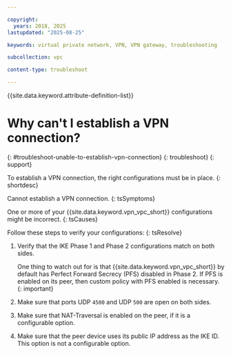 ```yaml
---

copyright:
  years: 2018, 2025
lastupdated: "2025-08-25"

keywords: virtual private network, VPN, VPN gateway, troubleshooting

subcollection: vpc

content-type: troubleshoot

---
```


{{site.data.keyword.attribute-definition-list}}

# Why can't I establish a VPN connection?
{: #troubleshoot-unable-to-establish-vpn-connection}
{: troubleshoot}
{: support}

To establish a VPN connection, the right configurations must be in place.
{: shortdesc}

Cannot establish a VPN connection.
{: tsSymptoms}

One or more of your {{site.data.keyword.vpn_vpc_short}} configurations might be incorrect.
{: tsCauses}

Follow these steps to verify your configurations:
{: tsResolve}

1. Verify that the IKE Phase 1 and Phase 2 configurations match on both sides.

   One thing to watch out for is that {{site.data.keyword.vpn_vpc_short}} by default has Perfect Forward Secrecy (PFS) disabled in Phase 2. If PFS is enabled on its peer, then custom policy with PFS enabled is necessary.
   {: important}

1. Make sure that ports UDP `4500` and UDP `500` are open on both sides.
1. Make sure that NAT-Traversal is enabled on the peer, if it is a configurable option.
1. Make sure that the peer device uses its public IP address as the IKE ID. This option is not a configurable option.
